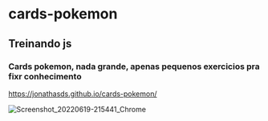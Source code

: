 # cards-pokemon
## Treinando js
### Cards pokemon, nada grande, apenas pequenos exercicios pra fixr conhecimento

https://jonathasds.github.io/cards-pokemon/

![Screenshot_20220619-215441_Chrome](https://user-images.githubusercontent.com/83735539/174507657-18fa02f8-94f0-4ed5-88ad-12075e23c804.jpg)


